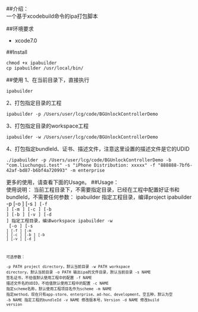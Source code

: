 ##介绍：	
一个基于xcodebuild命令的ipa打包脚本

##环境要求
* xcode7.0

##Install

    chmod +x ipabuilder
    cp ipabuilder /usr/local/bin/

##使用
1、在当前目录下，直接执行

    ipabuilder
2、打包指定目录的工程    

    ipabuilder -p /Users/user/lcg/code/BGUnlockControllerDemo
3、打包指定目录的workspace工程

    ipabuilder -w /Users/user/lcg/code/BGUnlockControllerDemo
4、打包指定bundleId、证书、描述文件，注意这里设置的描述文件是它的UDID
    
    ./ipabuilder -p /Users/user/lcg/code/BGUnlockControllerDemo -b "com.liuchungui.test" -s "iPhone Distribution: xxxxx" -f "888888-7bf6-42af-bd87-b6bf4a720993" -m enterprise
    
更多的使用，请查看下面的Usage。
##Usage：    
使用说明：
	当前工程目录下，不需要指定目录，已经在工程中配置好证书和bundleId，不需要任何参数：
	ipabuilder
	指定工程目录，编译project
	ipabuilder -p <project directory> [-o <ipa output directory>] [-s <Code Signing Identity>] [-f <Provisioning Profile>] [-m <export method>] [-c <schemename>] [-b <bunlde identifier>] [-b <bunlde identifier>] [-v <version>] [-d <build version>]
	指定工程目录，编译workspace
	ipabuilder -w <workspace directory> [-o <ipa output directory>] [-s <Code Signing Identity>] [-f <Provisioning Profile>] [-m <export method>] [-c <schemename>] [-b <bunlde identifier>] [-b <bunlde identifier>] [-v <version>] [-d <build version>]

可选参数：  
	-p PATH		project directory，默认当前目录
	-w PATH		workspace directory，默认当前目录
	-o PATH		输出ipa的文件目录，默认当前目录
	-s NAME		签名证书，不给值默认使用工程中的配置
	-f NAME		描述文件名的UDID，不给值默认使用工程中的配置
   	-c NAME     指定scheme名称，默认使用工程项目名作为scheme
   	-m NAME     指定method，现在只有app-store、enterprise、ad-hoc、development、空五种，默认为空
   	-b NAME     指定工程的bundleId
	-v NAME     修改版本号，Version
	-d NAME     修改build version
